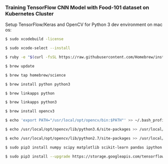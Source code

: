 ### Training TensorFlow CNN Model with Food-101 dataset on Kubernetes Cluster

Setup TensorFlow/Keras and OpenCV for Python 3 dev environment on mac os:

```bash
$ sudo xcodebuild -license

$ sudo xcode-select --install

$ ruby -e "$(curl -fsSL https://raw.githubusercontent.com/Homebrew/install/master/install)"

$ brew update

$ brew tap homebrew/science

$ brew install python python3

$ brew linkapps python

$ brew linkapps python3

$ brew install opencv3

$ echo 'export PATH="/usr/local/opt/opencv/bin:$PATH"' >> ~/.bash_profile

$ echo /usr/local/opt/opencv/lib/python3.6/site-packages >> /usr/local/lib/python3.6/site-packages/openc3.pth

$ echo /usr/local/opt/opencv/lib/python2.7/site-packages >> /usr/local/lib/python2.7/site-packages/openc3.pth

$ sudo pip3 install numpy scipy matplotlib scikit-learn pandas ipython

$ sudo pip3 install --upgrade https://storage.googleapis.com/tensorflow/mac/cpu/tensorflow-1.4.0-py3-none-any.whl
```
